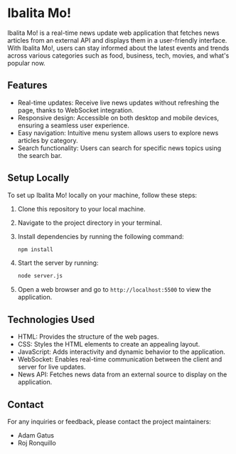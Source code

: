 # Ibalita Mo!

Ibalita Mo! is a real-time news update web application that fetches news articles from an external API and displays them in a user-friendly interface. With Ibalita Mo!, users can stay informed about the latest events and trends across various categories such as food, business, tech, movies, and what's popular now.

## Features

- Real-time updates: Receive live news updates without refreshing the page, thanks to WebSocket integration.
- Responsive design: Accessible on both desktop and mobile devices, ensuring a seamless user experience.
- Easy navigation: Intuitive menu system allows users to explore news articles by category.
- Search functionality: Users can search for specific news topics using the search bar.

## Setup Locally

To set up Ibalita Mo! locally on your machine, follow these steps:

1. Clone this repository to your local machine.

2. Navigate to the project directory in your terminal.

3. Install dependencies by running the following command:
    ```bash
    npm install
    ```

4. Start the server by running:
    ```bash
    node server.js
    ```

5. Open a web browser and go to `http://localhost:5500` to view the application.

## Technologies Used

- HTML: Provides the structure of the web pages.
- CSS: Styles the HTML elements to create an appealing layout.
- JavaScript: Adds interactivity and dynamic behavior to the application.
- WebSocket: Enables real-time communication between the client and server for live updates.
- News API: Fetches news data from an external source to display on the application.

## Contact

For any inquiries or feedback, please contact the project maintainers:

- Adam Gatus
- Roj Ronquillo

